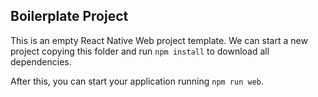## Boilerplate Project

This is an empty React Native Web project template. We can start a new project copying this folder and run `npm install` to download all dependencies.

After this, you can start your application running `npm run web`.